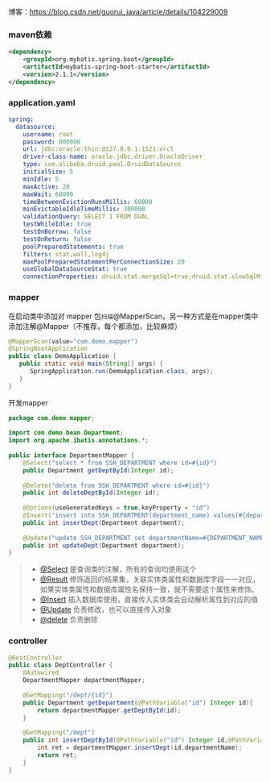 博客：https://blog.csdn.net/guorui_java/article/details/104229009

### maven依赖

```xml
<dependency>
	<groupId>org.mybatis.spring.boot</groupId>
	<artifactId>mybatis-spring-boot-starter</artifactId>
	<version>2.1.1</version>
</dependency>
```

### application.yaml

```yaml
spring:
  datasource:
    username: root
    password: 000000
    url: jdbc:oracle:thin:@127.0.0.1:1521:orcl
    driver-class-name: oracle.jdbc.driver.OracleDriver
    type: com.alibaba.druid.pool.DruidDataSource
    initialSize: 5
    minIdle: 5
    maxActive: 20
    maxWait: 60000
    timeBetweenEvictionRunsMillis: 60000
    minEvictableIdleTimeMillis: 300000
    validationQuery: SELECT 1 FROM DUAL
    testWhileIdle: true
    testOnBorrow: false
    testOnReturn: false
    poolPreparedStatements: true
    filters: stat,wall,log4j
    maxPoolPreparedStatementPerConnectionSize: 20
    useGlobalDataSourceStat: true
    connectionProperties: druid.stat.mergeSql=true;druid.stat.slowSqlMillis=500
```

### mapper

在启动类中添加对 mapper 包`扫描`@MapperScan，另一种方式是在mapper类中添加注解@Mapper（不推荐，每个都添加，比较麻烦）

```java
@MapperScan(value="com.demo.mapper")
@SpringBootApplication
public class DemoApplication {
   public static void main(String[] args) {
      SpringApplication.run(DemoApplication.class, args);
   }
}
```

开发mapper

```java
package com.demo.mapper;
 
import com.demo.bean.Department;
import org.apache.ibatis.annotations.*;
 
public interface DepartmentMapper {
    @Select("select * from SSH_DEPARTMENT where id=#{id}")
    public Department getDeptById(Integer id);
 
    @Delete("delete from SSH_DEPARTMENT where id=#{id}")
    public int deleteDeptById(Integer id);
    
    @Options(useGeneratedKeys = true,keyProperty = "id")
    @Insert("insert into SSH_DEPARTMENT(department_name) values(#{departmentName})")
    public int insertDept(Department department);
    
    @Update("update SSH_DEPARTMENT set departmentName=#{DEPARTMENT_NAME} where id=#{id}")
    public int updateDept(Department department);
}
```



>- [@Select](https://my.oschina.net/u/1999259) 是查询类的注解，所有的查询均使用这个
>- [@Result](https://my.oschina.net/u/230619) 修饰返回的结果集，关联实体类属性和数据库字段一一对应，如果实体类属性和数据库属性名保持一致，就不需要这个属性来修饰。
>- [@Insert](https://my.oschina.net/u/3157219) 插入数据库使用，直接传入实体类会自动解析属性到对应的值
>- [@Update](https://my.oschina.net/gdszvip) 负责修改，也可以直接传入对象
>- [@delete](https://my.oschina.net/u/160154) 负责删除

### controller

```java
@RestController
public class DeptController {
    @Autowired
    DepartmentMapper departmentMapper;
 
    @GetMapping("/dept/{id}")
    public Department getDepartment(@PathVariable("id") Integer id){
        return departmentMapper.getDeptById(id);
    }
 
    @GetMapping("/dept")
    public int insertDeptById(@PathVariable("id") Integer id,@PathVariable("departmentName") String departmentName){
        int ret = departmentMapper.insertDept(id,departmentName);
        return ret;
    }
}
```

